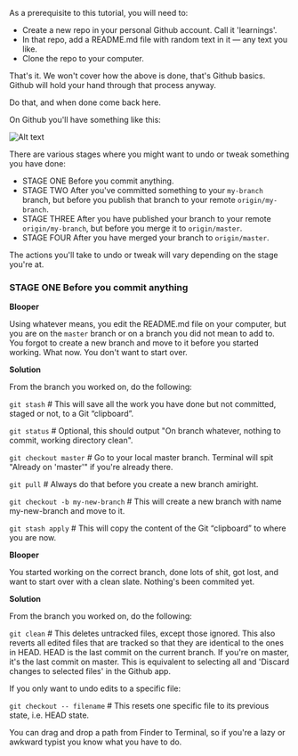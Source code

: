 As a prerequisite to this tutorial, you will need to:

* Create a new repo in your personal Github account. Call it 'learnings'.
* In that repo, add a README.md file with random text in it — any text you like.
* Clone the repo to your computer.

That's it. We won't cover how the above is done, that's Github basics. Github will hold your hand through that process anyway.

Do that, and when done come back here.

On Github you'll have something like this:

![Alt text](https://monosnap.com/file/X8tlyO5wmtjidy63drY61Ma7leUpyZ.png)

There are various stages where you might want to undo or tweak something you have done:

* STAGE ONE Before you commit anything.
* STAGE TWO After you've committed something to your `my-branch` branch, but before you publish that branch to your remote `origin/my-branch`.
* STAGE THREE After you have published your branch to your remote `origin/my-branch`, but before you merge it to `origin/master`.
* STAGE FOUR After you have merged your branch to `origin/master`.

The actions you'll take to undo or tweak will vary depending on the stage you're at.

### STAGE ONE Before you commit anything

**Blooper**

Using whatever means, you edit the README.md file on your computer, but you are on the `master` branch or on a branch you did not mean to add to. You forgot to create a new branch and move to it before you started working. What now. You don't want to start over.

**Solution**

From the branch you worked on, do the following:

`git stash` # This will save all the work you have done but not committed, staged or not, to a Git “clipboard”.

`git status` # Optional, this should output "On branch whatever, nothing to commit, working directory clean".

`git checkout master` # Go to your local master branch. Terminal will spit "Already on 'master'" if you're already there.

`git pull` # Always do that before you create a new branch amiright.

`git checkout -b my-new-branch` # This will create a new branch with name my-new-branch and move to it.

`git stash apply` # This will copy the content of the Git “clipboard” to where you are now.

**Blooper**

You started working on the correct branch, done lots of shit, got lost, and want to start over with a clean slate. Nothing's been commited yet.

**Solution**

From the branch you worked on, do the following:

`git clean` # This deletes untracked files, except those ignored. This also reverts all edited files that are tracked so that they are identical to the ones in HEAD. HEAD is the last commit on the current branch. If you're on master, it's the last commit on master. This is equivalent to selecting all and 'Discard changes to selected files' in the Github app.

If you only want to undo edits to a specific file:

`git checkout -- filename` # This resets one specific file to its previous state, i.e. HEAD state.

You can drag and drop a path from Finder to Terminal, so if you're a lazy or awkward typist you know what you have to do.



